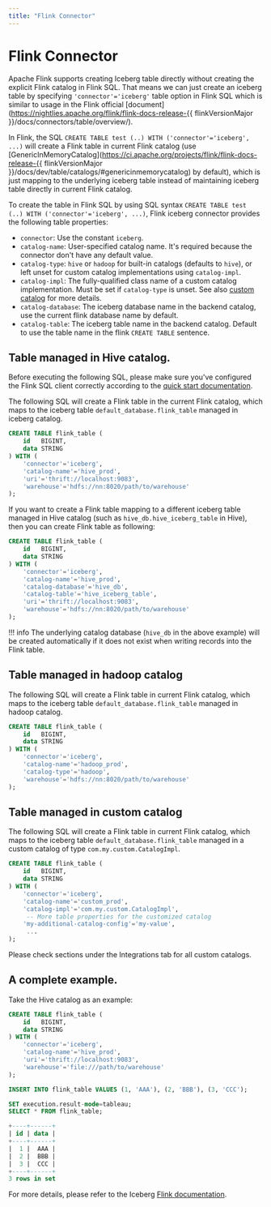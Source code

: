 ```yaml
---
title: "Flink Connector"
---
```

<!--
 - Licensed to the Apache Software Foundation (ASF) under one or more
 - contributor license agreements.  See the NOTICE file distributed with
 - this work for additional information regarding copyright ownership.
 - The ASF licenses this file to You under the Apache License, Version 2.0
 - (the "License"); you may not use this file except in compliance with
 - the License.  You may obtain a copy of the License at
 -
 -   http://www.apache.org/licenses/LICENSE-2.0
 -
 - Unless required by applicable law or agreed to in writing, software
 - distributed under the License is distributed on an "AS IS" BASIS,
 - WITHOUT WARRANTIES OR CONDITIONS OF ANY KIND, either express or implied.
 - See the License for the specific language governing permissions and
 - limitations under the License.
 -->

# Flink Connector
Apache Flink supports creating Iceberg table directly without creating the explicit Flink catalog in Flink SQL. That means we can just create an iceberg table by specifying `'connector'='iceberg'` table option in Flink SQL which is similar to usage in the Flink official [document](https://nightlies.apache.org/flink/flink-docs-release-{{ flinkVersionMajor }}/docs/connectors/table/overview/).

In Flink, the SQL `CREATE TABLE test (..) WITH ('connector'='iceberg', ...)` will create a Flink table in current Flink catalog (use [GenericInMemoryCatalog](https://ci.apache.org/projects/flink/flink-docs-release-{{ flinkVersionMajor }}/docs/dev/table/catalogs/#genericinmemorycatalog) by default),
which is just mapping to the underlying iceberg table instead of maintaining iceberg table directly in current Flink catalog.

To create the table in Flink SQL by using SQL syntax `CREATE TABLE test (..) WITH ('connector'='iceberg', ...)`,  Flink iceberg connector provides the following table properties:

* `connector`: Use the constant `iceberg`.
* `catalog-name`: User-specified catalog name. It's required because the connector don't have any default value.
* `catalog-type`: `hive` or `hadoop` for built-in catalogs (defaults to `hive`), or left unset for custom catalog implementations using `catalog-impl`.
* `catalog-impl`: The fully-qualified class name of a custom catalog implementation. Must be set if `catalog-type` is unset. See also [custom catalog](flink.md#adding-catalogs) for more details.
* `catalog-database`: The iceberg database name in the backend catalog, use the current flink database name by default.
* `catalog-table`: The iceberg table name in the backend catalog. Default to use the table name in the flink `CREATE TABLE` sentence.

## Table managed in Hive catalog.

Before executing the following SQL, please make sure you've configured the Flink SQL client correctly according to the [quick start documentation](flink.md).

The following SQL will create a Flink table in the current Flink catalog, which maps to the iceberg table `default_database.flink_table` managed in iceberg catalog.

```sql
CREATE TABLE flink_table (
    id   BIGINT,
    data STRING
) WITH (
    'connector'='iceberg',
    'catalog-name'='hive_prod',
    'uri'='thrift://localhost:9083',
    'warehouse'='hdfs://nn:8020/path/to/warehouse'
);
```

If you want to create a Flink table mapping to a different iceberg table managed in Hive catalog (such as `hive_db.hive_iceberg_table` in Hive), then you can create Flink table as following:

```sql
CREATE TABLE flink_table (
    id   BIGINT,
    data STRING
) WITH (
    'connector'='iceberg',
    'catalog-name'='hive_prod',
    'catalog-database'='hive_db',
    'catalog-table'='hive_iceberg_table',
    'uri'='thrift://localhost:9083',
    'warehouse'='hdfs://nn:8020/path/to/warehouse'
);
```

!!! info
    The underlying catalog database (`hive_db` in the above example) will be created automatically if it does not exist when writing records into the Flink table.


## Table managed in hadoop catalog

The following SQL will create a Flink table in current Flink catalog, which maps to the iceberg table `default_database.flink_table` managed in hadoop catalog.

```sql
CREATE TABLE flink_table (
    id   BIGINT,
    data STRING
) WITH (
    'connector'='iceberg',
    'catalog-name'='hadoop_prod',
    'catalog-type'='hadoop',
    'warehouse'='hdfs://nn:8020/path/to/warehouse'
);
```

## Table managed in custom catalog

The following SQL will create a Flink table in current Flink catalog, which maps to the iceberg table `default_database.flink_table` managed in
a custom catalog of type `com.my.custom.CatalogImpl`.

```sql
CREATE TABLE flink_table (
    id   BIGINT,
    data STRING
) WITH (
    'connector'='iceberg',
    'catalog-name'='custom_prod',
    'catalog-impl'='com.my.custom.CatalogImpl',
     -- More table properties for the customized catalog
    'my-additional-catalog-config'='my-value',
     ...
);
```

Please check sections under the Integrations tab for all custom catalogs.

## A complete example.

Take the Hive catalog as an example:

```sql
CREATE TABLE flink_table (
    id   BIGINT,
    data STRING
) WITH (
    'connector'='iceberg',
    'catalog-name'='hive_prod',
    'uri'='thrift://localhost:9083',
    'warehouse'='file:///path/to/warehouse'
);

INSERT INTO flink_table VALUES (1, 'AAA'), (2, 'BBB'), (3, 'CCC');

SET execution.result-mode=tableau;
SELECT * FROM flink_table;

+----+------+
| id | data |
+----+------+
|  1 |  AAA |
|  2 |  BBB |
|  3 |  CCC |
+----+------+
3 rows in set
```

For more details, please refer to the Iceberg [Flink documentation](flink.md).

